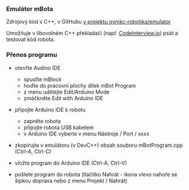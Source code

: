 ### Emulátor mBota

Zdrojový kód v C++, v GitHubu [v projektu gymkc-robotika/emulator](https://github.com/gymkc-robotika/emulator/blob/master/main.cpp)

Umožňuje v libovolném C++ překladači (např. [CodeInterview.io](https://codeinterview.io/online-c-compiler)) psát a testovat kód robota.


### Přenos programu

- otevřte Audino IDE
  - spusťte mBlock
  - hoďte do pracovní plochy dílek mBot Program
  - z menu udělejte Edit/Arduino Mode
  - zmáčkněte Edit with Arduino IDE
   
- připojte Arduino IDE k robotu
  - zapněte robota
  - připojte robota USB kabelem
  - v Arduino IDE vyberte v menu Nástroje / Port / xxxx

- zkopírujte v emulátoru (v DevC++) obsah souboru mBotProgram.cpp (Ctrl-A, Ctrl-C)
- vložte program do Arduino IDE (Ctrl-A, Ctrl-V)
- pošlete program do robota (tlačítko Nahrát - ikona vlevo nahoře se šipkou doprava nebo z menu Projekt / Nahrát)

 